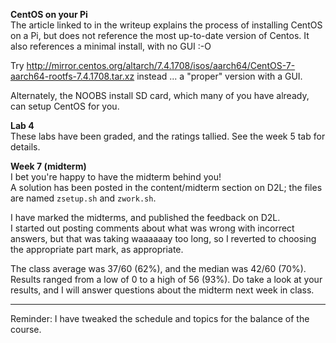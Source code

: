 **CentOS on your Pi**  
The article linked to in the writeup explains the process of installing CentOS on a Pi,
but does not reference the most up-to-date version of Centos.
It also references a minimal install, with no GUI :-O

Try
http://mirror.centos.org/altarch/7.4.1708/isos/aarch64/CentOS-7-aarch64-rootfs-7.4.1708.tar.xz
instead ... a "proper" version with a GUI.

Alternately, the NOOBS install SD card, which many of you have already, can
setup CentOS for you.

**Lab 4**  
These labs have been graded, and the ratings tallied.
See the week 5 tab for details.

**Week 7 (midterm)**  
I bet you're happy to have the midterm behind you!  
A solution has been posted in the content/midterm section on D2L;
the files are named `zsetup.sh` and `zwork.sh`.

I have marked the midterms, and published the feedback on D2L.  
I started out posting comments about what was wrong with incorrect
answers, but that was taking waaaaaay too long, so I reverted to
choosing the appropriate part mark, as appropriate.

The class average was 37/60 (62%), and the median was 42/60 (70%).
Results ranged from a low of 0 to a high of 56 (93%).
Do take a look at your results, and I will answer questions about
the midterm next week in class.

-------------------

Reminder: I have tweaked the schedule and topics for the balance
of the course.

